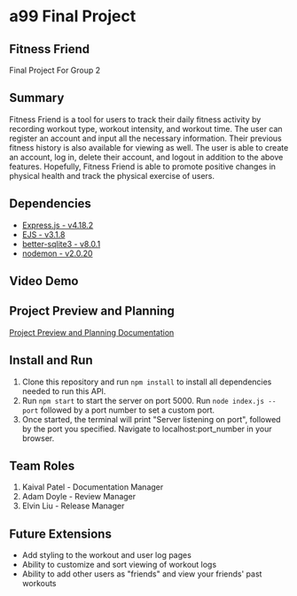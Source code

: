 # a99 Final Project 
 
## Fitness Friend

Final Project For Group 2

## Summary 

Fitness Friend is a tool for users to track their daily fitness activity by recording workout type, workout intensity, and workout time. The user can register an account and input all the necessary information. Their previous fitness history is also available for viewing as well. The user is able to create an account, log in, delete their account, and logout in addition to the above features. Hopefully, Fitness Friend is able to promote positive changes in physical health and track the physical exercise of users. 

## Dependencies
+ [Express.js - v4.18.2](https://expressjs.com/)
+ [EJS - v3.1.8](https://ejs.co/)
+ [better-sqlite3 - v8.0.1](https://www.npmjs.com/package/better-sqlite3)
+ [nodemon - v2.0.20](https://www.npmjs.com/package/nodemon)

## Video Demo

## Project Preview and Planning

[Project Preview and Planning Documentation](docs/plan.md)

## Install and Run

1. Clone this repository and run `npm install` to install all dependencies needed to run this API.
2. Run `npm start` to start the server on port 5000. Run `node index.js --port` followed by a port number to set a custom port.
3. Once started, the terminal will print "Server listening on port", followed by the port you specified. Navigate to localhost:port_number  in your browser.

## Team Roles

1. Kaival Patel - Documentation Manager
2. Adam Doyle - Review Manager
3. Elvin Liu - Release Manager

## Future Extensions
+ Add styling to the workout and user log pages
+ Ability to customize and sort viewing of workout logs
+ Ability to add other users as "friends" and view your friends' past workouts
